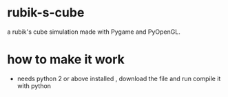 # rubik-s-cube
a rubik's cube simulation made with Pygame and PyOpenGL.

# how to make it work
* needs python 2 or above installed , download the file and run compile it with python 
